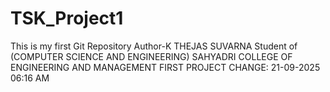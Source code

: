 # TSK_Project1
This is my first Git Repository
Author-K THEJAS SUVARNA
Student of (COMPUTER SCIENCE AND ENGINEERING) SAHYADRI COLLEGE OF ENGINEERING AND MANAGEMENT
FIRST PROJECT CHANGE: 21-09-2025 06:16 AM
